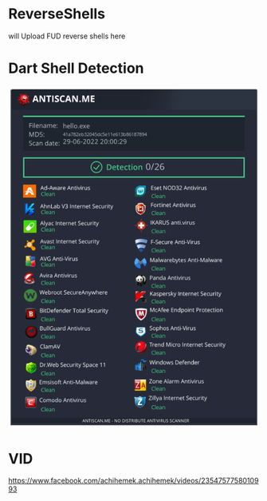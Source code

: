 # ReverseShells
will Upload FUD reverse shells here 


# Dart Shell Detection
 ![](Dartpayload.png)
 
# VID
 https://www.facebook.com/achihemek.achihemek/videos/2354757758010993
